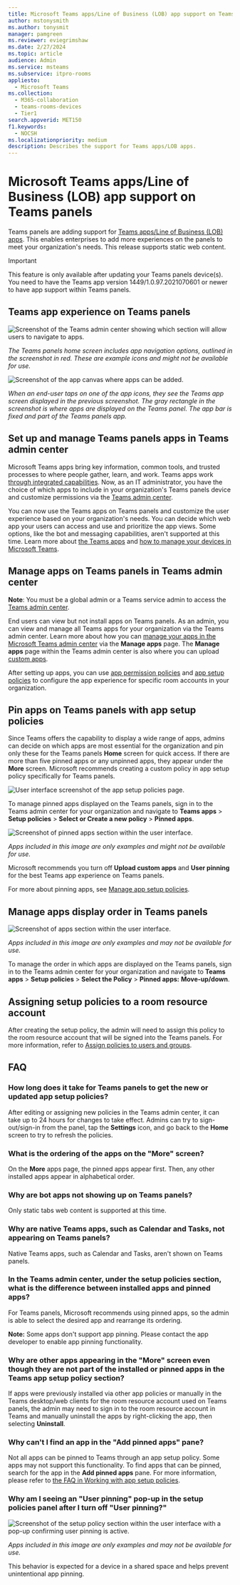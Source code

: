 ```yaml
---
title: Microsoft Teams apps/Line of Business (LOB) app support on Teams panels
author: mstonysmith
ms.author: tonysmit
manager: pamgreen
ms.reviewer: eviegrimshaw
ms.date: 2/27/2024
ms.topic: article
audience: Admin
ms.service: msteams
ms.subservice: itpro-rooms
appliesto: 
  - Microsoft Teams
ms.collection: 
  - M365-collaboration
  - teams-rooms-devices
  - Tier1
search.appverid: MET150
f1.keywords: 
  - NOCSH
ms.localizationpriority: medium
description: Describes the support for Teams apps/LOB apps.
---
```

# Microsoft Teams apps/Line of Business (LOB) app support on Teams panels

Teams panels are adding support for [Teams apps/Line of Business (LOB) apps](/microsoftteams/platform/overview). This enables enterprises to add more experiences on the panels to meet your organization's needs. This release supports static web content.

> [!IMPORTANT]
> This feature is only available after updating your Teams panels device(s). You need to have the Teams app version 1449/1.0.97.2021070601 or newer to have app support within Teams panels.

## Teams app experience on Teams panels

![Screenshot of the Teams admin center showing which section will allow users to navigate to apps.](media/tac1update.png)

*The Teams panels home screen includes app navigation options, outlined in the screenshot in red. These are example icons and might not be available for use.*

![Screenshot of the app canvas where apps can be added.](media/appscreen.png)

*When an end-user taps on one of the app icons, they see the Teams app screen displayed in the previous screenshot. The gray rectangle in the screenshot is where apps are displayed on the Teams panel. The app bar is fixed and part of the Teams panels app.*

## Set up and manage Teams panels apps in Teams admin center

Microsoft Teams apps bring key information, common tools, and trusted processes to where people gather, learn, and work. Teams apps work [through integrated capabilities](/microsoftteams/platform/concepts/capabilities-overview). Now, as an IT administrator, you have the choice of which apps to include in your organization's Teams panels device and customize permissions via the [Teams admin center](https://admin.teams.microsoft.com/).

You can now use the Teams apps on Teams panels and customize the user experience based on your organization's needs. You can decide which web app your users can access and use and prioritize the app views. Some options, like the bot and messaging capabilities, aren't supported at this time. Learn more about [the Teams apps](/microsoftteams/platform/overview) and [how to manage your devices in Microsoft Teams](/microsoftteams/devices/device-management).

## Manage apps on Teams panels in Teams admin center

**Note**: You must be a global admin or a Teams service admin to access the [Teams admin center](https://admin.teams.microsoft.com/).

End users can view but not install apps on Teams panels. As an admin, you can view and manage all Teams apps for your organization via the Teams admin center. Learn more about how you can [manage your apps in the Microsoft Teams admin center](/microsoftteams/manage-apps) via the **Manage apps** page. The **Manage apps** page within the Teams admin center is also where you can upload [custom apps](/microsoftteams/manage-apps#publish-a-custom-app-to-your-organizations-app-store).

After setting up apps, you can use [app permission policies](/microsoftteams/teams-app-permission-policies) and [app setup policies](/microsoftteams/teams-app-setup-policies) to configure the app experience for specific room accounts in your organization.

## Pin apps on Teams panels with app setup policies

Since Teams offers the capability to display a wide range of apps, admins can decide on which apps are most essential for the organization and pin only these for the Teams panels **Home** screen for quick access. If there are more than five pinned apps or any unpinned apps, they appear under the **More** screen. Microsoft recommends creating a custom policy in app setup policy specifically for Teams panels.

![User interface screenshot of the app setup policies page.](media/appsetup1.png)

To manage pinned apps displayed on the Teams panels, sign in to the Teams admin center for your organization and navigate to **Teams apps** \> **Setup policies** \> **Select or Create a new policy** \> **Pinned apps**.

![Screenshot of pinned apps section within the user interface.](media/appsetup2.png)

*Apps included in this image are only examples and might not be available for use.*

Microsoft recommends you turn off **Upload custom apps** and **User pinning** for the best Teams app experience on Teams panels.

For more about pinning apps, see [Manage app setup policies](/microsoftteams/teams-app-setup-policies).

## Manage apps display order in Teams panels

![Screenshot of apps section within the user interface.](media/appsetup3.png)

*Apps included in this image are only examples and may not be available for use.*

To manage the order in which apps are displayed on the Teams panels, sign in to the Teams admin center for your organization and navigate to **Teams apps** \> **Setup policies** \> **Select the Policy** \> **Pinned apps:** **Move-up/down**.

## Assigning setup policies to a room resource account

After creating the setup policy, the admin will need to assign this policy to the room resource account that will be signed into the Teams panels. For more information, refer to [Assign policies to users and groups](/microsoftteams/assign-policies-users-and-groups).

## FAQ

### How long does it take for Teams panels to get the new or updated app setup policies?

After editing or assigning new policies in the Teams admin center, it can take up to 24 hours for changes to take effect. Admins can try to sign-out/sign-in from the panel, tap the **Settings** icon, and go back to the **Home** screen to try to refresh the policies.

### What is the ordering of the apps on the "More" screen?

On the **More** apps page, the pinned apps appear first. Then, any other installed apps appear in alphabetical order.

### Why are bot apps not showing up on Teams panels?

Only static tabs web content is supported at this time.

### Why are native Teams apps, such as Calendar and Tasks, not appearing on Teams panels?

Native Teams apps, such as Calendar and Tasks, aren't shown on Teams panels.

### In the Teams admin center, under the setup policies section, what is the difference between installed apps and pinned apps?

For Teams panels, Microsoft recommends using pinned apps, so the admin is able to select the desired app and rearrange its ordering.

**Note:** Some apps don't support app pinning. Please contact the app developer to enable app pinning functionality.

### Why are other apps appearing in the "More" screen even though they are not part of the installed or pinned apps in the Teams app setup policy section?

If apps were previously installed via other app policies or manually in the Teams desktop/web clients for the room resource account used on Teams panels, the admin may need to sign in to the room resource account in Teams and manually uninstall the apps by right-clicking the app, then selecting **Uninstall**.

### Why can't I find an app in the "Add pinned apps" pane?

Not all apps can be pinned to Teams through an app setup policy. Some apps may not support this functionality. To find apps that can be pinned, search for the app in the **Add pinned apps** pane. For more information, please refer to [the FAQ in Working with app setup policies](/microsoftteams/teams-app-setup-policies#why-cant-i-find-an-app-in-the-add-pinned-apps-pane).

### Why am I seeing an "User pinning" pop-up in the setup policies panel after I turn off "User pinning?"

![Screenshot of the setup policy section within the user interface with a pop-up confirming user pinning is active.](media/appsetup4.png)

*Apps included in this image are only examples and may not be available for use.*

This behavior is expected for a device in a shared space and helps prevent unintentional app pinning.

